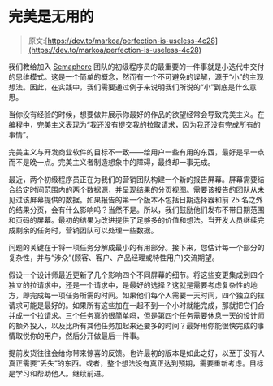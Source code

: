 # 完美是无用的

> 原文:[https://dev.to/markoa/perfection-is-useless-4c28](https://dev.to/markoa/perfection-is-useless-4c28)

我们教给加入 [Semaphore](https://semaphoreci.com) 团队的初级程序员的最重要的一件事就是小迭代中交付的思维模式。这是一个简单的概念，然而有一个不可避免的误解，源于“小”的主观想法。因此，在实践中，我们需要通过例子来说明我们所说的“小”到底是什么意思。

当你没有经验的时候，想要做并展示你最好的作品的欲望经常会导致完美主义。在编程中，完美主义表现为“我还没有提交我的拉取请求，因为我还没有完成所有的事情”。

完美主义与开发商业软件的目标不一致——给用户一些有用的东西，最好是早一点而不是晚一点。完美主义者制造想象中的障碍，最终却一事无成。

最近，两个初级程序员正在为我们的营销团队构建一个新的报告屏幕。屏幕需要结合给定时间范围内的两个数据源，并呈现结果的分页视图。需要该报告的团队从未见过该屏幕提供的数据。如果报告的第一个版本不包括日期选择器和前 25 名之外的结果分页，会有什么影响吗？当然不是。所以，我们鼓励他们发布不带日期范围和页码的屏幕。最初的结果为改进提供了足够多的价值和想法。当开发人员继续完成剩余的任务时，营销团队可以处理一些数据。

问题的关键在于将一项任务分解成最小的有用部分。接下来，您估计每一个部分的复杂性，并与“涉众”(顾客、客户、产品经理或特性用户)交流期望。

假设一个设计师最近更新了几个影响四个不同屏幕的细节。将这些变更集成到四个独立的拉请求中，还是一个请求中，是最好的选择？这就是需要考虑复杂性的地方，即完成每一项任务所需的时间。如果他们每个人需要一天时间，四个独立的拉请求可能是最好的。如果所有这些加在一起不到一个小时就能完成，那就把它们合并成一个拉请求。三个任务真的很简单吗，但是第四个任务需要休息一天的设计师的额外投入，以及比所有其他任务加起来还要多的时间？最好用你能很快完成的事情取悦你的用户，然后分开做最后一件事。

提前发货往往会给你带来惊喜的反馈。也许最初的版本是如此之好，以至于没有人真正需要“丢失”的东西。或者，整个想法没有真正达到预期，需要重新考虑。目标是学习和帮助他人。继续前进。